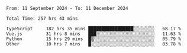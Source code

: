 <!--START_SECTION:waka-->

```abap
From: 11 September 2024 - To: 11 December 2024

Total Time: 257 hrs 43 mins

TypeScript     182 hrs 35 mins █████████████████░░░░░░░░   68.17 %
Vue.js         31 hrs 8 mins   ███░░░░░░░░░░░░░░░░░░░░░░   11.63 %
Python         15 hrs 29 mins  █▒░░░░░░░░░░░░░░░░░░░░░░░   05.79 %
Other          10 hrs 7 mins   █░░░░░░░░░░░░░░░░░░░░░░░░   03.78 %
```

<!--END_SECTION:waka-->
